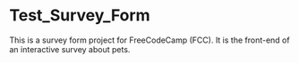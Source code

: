 # Test_Survey_Form
This is a survey form project for FreeCodeCamp (FCC). It is the front-end of an interactive survey about pets.
